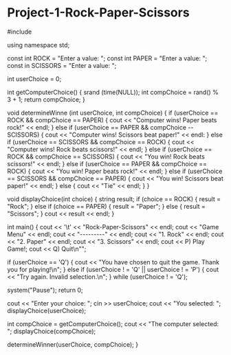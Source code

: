 # Project-1-Rock-Paper-Scissors
#include <iostream>
  
using namespace std;

const int ROCK = "Enter a value: ";
const int PAPER = "Enter a value: ";
const in SCISSORS = "Enter a value:  ";

int userChoice = 0;

int getComputerChoice() {
  srand (time(NULL));
  int compChoice = rand() % 3 + 1;
  return compChoice;
}

void determineWinne (int userChoice, int compChoice) {
  if (userChoice == ROCK && compChoice == PAPER) {
    cout << "Computer wins! Paper beats rock!" << endl;
  }
  else if (userChoice == PAPER && compChoice -- SCISSORS) {
    cout << "Computer wins! Scissors beat paper!" << endl:
  }
  else if (userChoice == SCISSORS && compChoice == ROCK) {
    cout << "Computer wins! Rock beats scissors!" << endl;
  }
  else if (userChoice == ROCK && compChoice == SCISSORS) {
    cout << "You win! Rock beats scissors!" << endl;
  }
  else if (userChoice == PAPER && compChoice == ROCK) {
    cout << "You win! Paper beats rock!" << endl;
  }
  else if (userChoice == SCISSORS && compChoice == PAPER) {
    cout << "You win! Scissors beat paper!" << endl;
  }
  else {
    cout << "Tie" << endl;
  }
}

void displayChoice(int choice) {
  string result;
  if (choice == ROCK) {
      result = "Rock";
  }
  else if (choice == PAPER) {
      result = "Paper";
  }
  else {
      result = "Scissors";
  }
  cout << result << endl;
}

int main() {
    cout << '\t' << "Rock-Paper-Scissors" << endl;
    cout << "Game Menu" << endl;
    cout << "---------" << endl;
    cout << "1. Rock" << endl;
    cout << "2. Paper" << endl;
    cout << "3. Scissors" << endl;
    cout << P) Play Game!;
    cout << Q) Quit\n"";

if (userChoice == 'Q')
{
    cout << "You have chosen to quit the game. Thank you for playing!\n";
}
else if (userChoice ! = 'Q' || userChoice ! = 'P')
{
         cout << "Try again. Invalid selection.\n";
}
while (userChoice ! = 'Q');

system("Pause");
return 0;
   
    
   cout << "Enter your choice: ";
   cin >> userChoice;
   cout << "You selected: ";
   displayChoice(userChoice);
    
   int compChoice = getComputerChoice();
   cout << "The computer selected: ";
   displayChoice(compChoice);
    
   determineWinner(userChoice, compChoice);
 }
